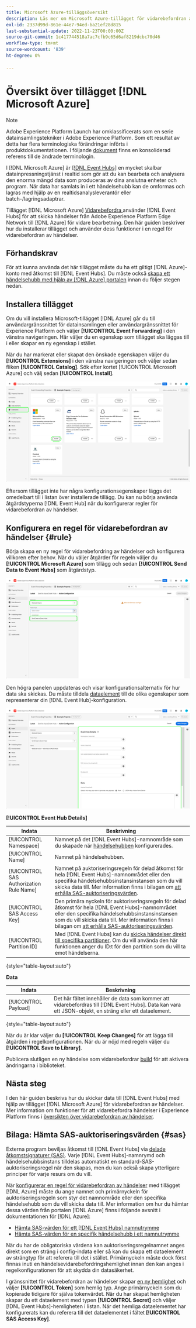 ```yaml
---
title: Microsoft Azure-tilläggsöversikt
description: Läs mer om Microsoft Azure-tillägget för vidarebefordran av händelser i Adobe Experience Platform.
exl-id: 2337d99d-861e-44e7-94ed-ba21ef28d815
last-substantial-update: 2022-11-23T00:00:00Z
source-git-commit: 1c417744518a7ac7cfb9c65d6af8219dcbc70d46
workflow-type: tm+mt
source-wordcount: '839'
ht-degree: 0%

---
```


# Översikt över tillägget [!DNL Microsoft Azure]

>[!NOTE]
>
>Adobe Experience Platform Launch har omklassificerats som en serie datainsamlingstekniker i Adobe Experience Platform. Som ett resultat av detta har flera terminologiska förändringar införts i produktdokumentationen. I följande [dokument](../../../term-updates.md) finns en konsoliderad referens till de ändrade terminologin.

I [!DNL Microsoft Azure] är [[!DNL Event Hubs]](https://azure.microsoft.com/en-us/products/event-hubs/#overview) en mycket skalbar datainpressningstjänst i realtid som gör att du kan bearbeta och analysera den enorma mängd data som produceras av dina anslutna enheter och program. När data har samlats in i ett händelsehubb kan de omformas och lagras med hjälp av en realtidsanalysleverantör eller batch-/lagringsadaptrar.

Tillägget [!DNL Microsoft Azure] [Vidarebefordra &#x200B;](../../../ui/event-forwarding/overview.md) använder [!DNL Event Hubs] för att skicka händelser från Adobe Experience Platform Edge Network till [!DNL Azure] för vidare bearbetning. Den här guiden beskriver hur du installerar tillägget och använder dess funktioner i en regel för vidarebefordran av händelser.

## Förhandskrav

För att kunna använda det här tillägget måste du ha ett giltigt [!DNL Azure]-konto med åtkomst till [!DNL Event Hubs]. Du måste också [skapa ett händelsehubb med hjälp av  [!DNL Azure] portalen](https://learn.microsoft.com/en-us/azure/event-hubs/event-hubs-create) innan du följer stegen nedan.

## Installera tillägget

Om du vill installera Microsoft-tillägget [!DNL Azure] går du till användargränssnittet för datainsamlingen eller användargränssnittet för Experience Platform och väljer **[!UICONTROL Event Forwarding]** i den vänstra navigeringen. Här väljer du en egenskap som tillägget ska läggas till i eller skapar en ny egenskap i stället.

När du har markerat eller skapat den önskade egenskapen väljer du **[!UICONTROL Extensions]** i den vänstra navigeringen och väljer sedan fliken **[!UICONTROL Catalog]**. Sök efter kortet [!UICONTROL Microsoft Azure] och välj sedan **[!UICONTROL Install]**.

![Knappen [!UICONTROL Install] som väljs för tillägget [!UICONTROL Microsoft Azure] i användargränssnittet för datainsamling.](../../../images/extensions/server/azure/install.png)

Eftersom tillägget inte har några konfigurationsegenskaper läggs det omedelbart till i listan över installerade tillägg. Du kan nu börja använda åtgärdstyperna [!DNL Event Hub] när du konfigurerar regler för vidarebefordran av händelser.

## Konfigurera en regel för vidarebefordran av händelser {#rule}

Börja skapa en ny regel för vidarebefordring av händelser och konfigurera villkoren efter behov. När du väljer åtgärder för regeln väljer du **[!UICONTROL Microsoft Azure]** som tillägg och sedan **[!UICONTROL Send Data to Event Hubs]** som åtgärdstyp.

![Åtgärdstypen [!UICONTROL Send Data to Event Hubs] som väljs för en regel i användargränssnittet för datainsamling.](../../../images/extensions/server/azure/select-action-type.png)

Den högra panelen uppdateras och visar konfigurationsalternativ för hur data ska skickas. Du måste tilldela [dataelement](../../../ui/managing-resources/data-elements.md) till de olika egenskaper som representerar din [!DNL Event Hub]-konfiguration.

![Konfigurationsalternativen för åtgärdstypen [!UICONTROL Send Data to Event Hubs] som visas i gränssnittet.](../../../images/extensions/server/azure/event-hub-details.png)

**[!UICONTROL Event Hub Details]**

| Indata | Beskrivning |
| --- | --- |
| [!UICONTROL Namespace] | Namnet på det [!DNL Event Hubs]-namnområde som du skapade när [händelsehubben &#x200B;](https://learn.microsoft.com/en-us/azure/event-hubs/event-hubs-create#create-an-event-hubs-namespace) konfigurerades. |
| [!UICONTROL Name] | Namnet på händelsehubben. |
| [!UICONTROL SAS Authorization Rule Name] | Namnet på auktoriseringsregeln för delad åtkomst för hela [!DNL Event Hubs]-namnområdet eller den specifika händelsehubbsinstansinstansen som du vill skicka data till. Mer information finns i bilagan om [att erhålla SAS-auktoriseringsvärden](#sas). |
| [!UICONTROL SAS Access Key] | Den primära nyckeln för auktoriseringsregeln för delad åtkomst för hela [!DNL Event Hubs]-namnområdet eller den specifika händelsehubbsinstansinstansen som du vill skicka data till. Mer information finns i bilagan om [att erhålla SAS-auktoriseringsvärden](#sas). |
| [!UICONTROL Partition ID] | Med [!DNL Event Hubs] kan du [skicka händelser direkt till specifika partitioner](https://learn.microsoft.com/en-us/azure/architecture/reference-architectures/event-hubs/partitioning-in-event-hubs-and-kafka). Om du vill använda den här funktionen anger du ID:t för den partition som du vill ta emot händelserna. |

{style="table-layout:auto"}

**Data**

| Indata | Beskrivning |
| --- | --- |
| [!UICONTROL Payload] | Det här fältet innehåller de data som kommer att vidarebefordras till [!DNL Event Hubs]. Data kan vara ett JSON-objekt, en sträng eller ett dataelement. |

{style="table-layout:auto"}

När du är klar väljer du **[!UICONTROL Keep Changes]** för att lägga till åtgärden i regelkonfigurationen. När du är nöjd med regeln väljer du **[!UICONTROL Save to Library]**.

Publicera slutligen en ny händelse som vidarebefordrar [build](../../../ui/publishing/builds.md) för att aktivera ändringarna i biblioteket.

## Nästa steg

I den här guiden beskrivs hur du skickar data till [!DNL Event Hubs] med hjälp av tillägget [!DNL Microsoft Azure] för vidarebefordran av händelser. Mer information om funktioner för att vidarebefordra händelser i Experience Platform finns i [översikten över vidarebefordran av händelser](../../../ui/event-forwarding/overview.md).

## Bilaga: Hämta SAS-auktoriseringsvärden {#sas}

Externa program beviljas åtkomst till [!DNL Event Hubs] via [delade åtkomstsignaturer (SAS)](https://learn.microsoft.com/en-us/azure/event-hubs/authorize-access-shared-access-signature). Varje [!DNL Event Hubs]-namnrymd och händelsehubbsinstans tilldelas automatiskt en standard-SAS-auktoriseringsregel när den skapas, men du kan också skapa ytterligare principer för varje resurs om du vill.

När [konfigurerar en regel för vidarebefordran av händelser](#rule) med tillägget [!DNL Azure] måste du ange namnet och primärnyckeln för auktoriseringsregeln som styr det namnområde eller den specifika händelsehubb som du vill skicka data till. Mer information om hur du hämtar dessa värden från portalen [!DNL Azure] finns i följande avsnitt i dokumentationen för [!DNL Azure]:

* [Hämta SAS-värden för ett  [!DNL Event Hubs] namnutrymme](https://learn.microsoft.com/en-us/azure/event-hubs/event-hubs-get-connection-string#connection-string-for-a-namespace)
* [Hämta SAS-värden för en specifik händelsehubb i ett namnutrymme](https://learn.microsoft.com/en-us/azure/event-hubs/event-hubs-get-connection-string#connection-string-for-a-specific-event-hub-in-a-namespace)

När du har de obligatoriska värdena kan auktoriseringsregelnamnet anges direkt som en sträng i config-indata eller så kan du skapa ett dataelement av strängtyp för att referera till det i stället. Primärnyckeln måste dock först finnas inuti en händelsevidarebefordringshemlighet innan den kan anges i regelkonfigurationen för att skydda din datasäkerhet.

I gränssnittet för vidarebefordran av händelser skapar [en ny hemlighet](../../../ui/event-forwarding/secrets.md) och väljer **[!UICONTROL Token]** som hemlig typ. Ange primärnyckeln som du kopierade tidigare för själva tokenvärdet. När du har skapat hemligheten skapar du ett dataelement med typen **[!UICONTROL Secret]** och väljer [!DNL Event Hubs]-hemligheten i listan. När det hemliga dataelementet har konfigurerats kan du referera till det dataelementet i fältet **[!UICONTROL SAS Access Key]**.
